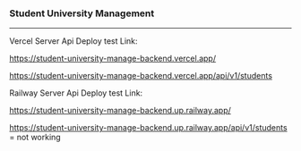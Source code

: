 ### Student University Management
---

Vercel Server Api Deploy test Link:

https://student-university-manage-backend.vercel.app/

https://student-university-manage-backend.vercel.app/api/v1/students


Railway Server Api Deploy test Link: 

https://student-university-manage-backend.up.railway.app/

https://student-university-manage-backend.up.railway.app/api/v1/students = not working







